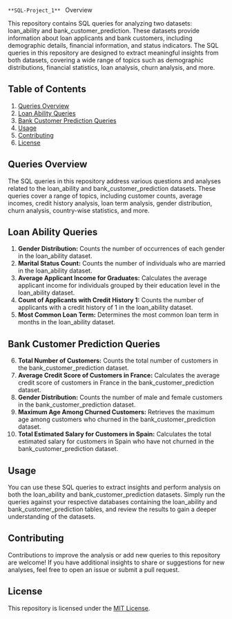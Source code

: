 `**SQL-Project_1**
`
Overview

This repository contains SQL queries for analyzing two datasets: loan_ability and bank_customer_prediction. These datasets provide information about loan applicants and bank customers, including demographic details, financial information, and status indicators. The SQL queries in this repository are designed to extract meaningful insights from both datasets, covering a wide range of topics such as demographic distributions, financial statistics, loan analysis, churn analysis, and more.

## Table of Contents

1. [Queries Overview](#queries-overview)
2. [Loan Ability Queries](#loan-ability-queries)
3. [Bank Customer Prediction Queries](#bank-customer-prediction-queries)
4. [Usage](#usage)
5. [Contributing](#contributing)
6. [License](#license)

## Queries Overview

The SQL queries in this repository address various questions and analyses related to the loan_ability and bank_customer_prediction datasets. These queries cover a range of topics, including customer counts, average incomes, credit history analysis, loan term analysis, gender distribution, churn analysis, country-wise statistics, and more.

## Loan Ability Queries

1. **Gender Distribution:** Counts the number of occurrences of each gender in the loan_ability dataset.
2. **Marital Status Count:** Counts the number of individuals who are married in the loan_ability dataset.
3. **Average Applicant Income for Graduates:** Calculates the average applicant income for individuals grouped by their education level in the loan_ability dataset.
4. **Count of Applicants with Credit History 1:** Counts the number of applicants with a credit history of 1 in the loan_ability dataset.
5. **Most Common Loan Term:** Determines the most common loan term in months in the loan_ability dataset.

## Bank Customer Prediction Queries

6. **Total Number of Customers:** Counts the total number of customers in the bank_customer_prediction dataset.
7. **Average Credit Score of Customers in France:** Calculates the average credit score of customers in France in the bank_customer_prediction dataset.
8. **Gender Distribution:** Counts the number of male and female customers in the bank_customer_prediction dataset.
9. **Maximum Age Among Churned Customers:** Retrieves the maximum age among customers who churned in the bank_customer_prediction dataset.
10. **Total Estimated Salary for Customers in Spain:** Calculates the total estimated salary for customers in Spain who have not churned in the bank_customer_prediction dataset.

## Usage

You can use these SQL queries to extract insights and perform analysis on both the loan_ability and bank_customer_prediction datasets. Simply run the queries against your respective databases containing the loan_ability and bank_customer_prediction tables, and review the results to gain a deeper understanding of the datasets.

## Contributing

Contributions to improve the analysis or add new queries to this repository are welcome! If you have additional insights to share or suggestions for new analyses, feel free to open an issue or submit a pull request.

## License

This repository is licensed under the [MIT License](LICENSE).
